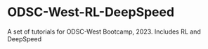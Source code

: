 # ODSC-West-RL-DeepSpeed
A set of tutorials for ODSC-West Bootcamp, 2023.  Includes RL and DeepSpeed
